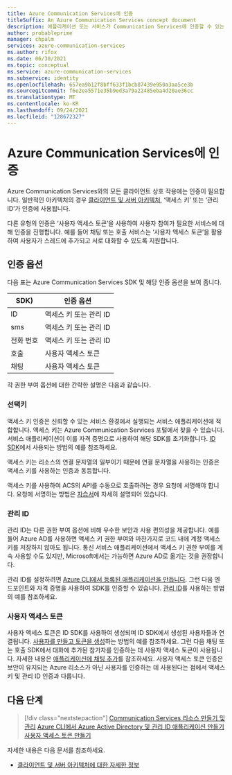 ```yaml
---
title: Azure Communication Services에 인증
titleSuffix: An Azure Communication Services concept document
description: 애플리케이션 또는 서비스가 Communication Services에 인증할 수 있는 다양한 방법에 대해 알아봅니다.
author: probableprime
manager: chpalm
services: azure-communication-services
ms.author: rifox
ms.date: 06/30/2021
ms.topic: conceptual
ms.service: azure-communication-services
ms.subservice: identity
ms.openlocfilehash: 657ea9b12f8bff633f1bcb87439e950a3aa5ce3b
ms.sourcegitcommit: f6e2ea5571e35b9ed3a79a22485eba4d20ae36cc
ms.translationtype: MT
ms.contentlocale: ko-KR
ms.lasthandoff: 09/24/2021
ms.locfileid: "128672327"
---
```

# <a name="authenticate-to-azure-communication-services"></a>Azure Communication Services에 인증

Azure Communication Services와의 모든 클라이언트 상호 작용에는 인증이 필요합니다. 일반적인 아키텍처의 경우 [클라이언트 및 서버 아키텍처](./client-and-server-architecture.md), ‘액세스 키’ 또는 ‘관리 ID’가 인증에 사용됩니다. 

다른 유형의 인증은 ‘사용자 액세스 토큰’을 사용하여 사용자 참여가 필요한 서비스에 대해 인증을 진행합니다. 예를 들어 채팅 또는 호출 서비스는 ‘사용자 액세스 토큰’을 활용하여 사용자가 스레드에 추가되고 서로 대화할 수 있도록 지원합니다.

## <a name="authentication-options"></a>인증 옵션

다음 표는 Azure Communication Services SDK 및 해당 인증 옵션을 보여 줍니다.

| SDK)    | 인증 옵션                               |
| ----------------- | ----------------------------------------------------|
| ID          | 액세스 키 또는 관리 ID                      |
| sms               | 액세스 키 또는 관리 ID                      |
| 전화 번호     | 액세스 키 또는 관리 ID                      |
| 호출           | 사용자 액세스 토큰                                   |
| 채팅              | 사용자 액세스 토큰                                   |

각 권한 부여 옵션에 대한 간략한 설명은 다음과 같습니다.

### <a name="access-key"></a>선택키

액세스 키 인증은 신뢰할 수 있는 서비스 환경에서 실행되는 서비스 애플리케이션에 적합합니다. 액세스 키는 Azure Communication Services 포털에서 찾을 수 있습니다. 서비스 애플리케이션이 이를 자격 증명으로 사용하여 해당 SDK를 초기화합니다. [ID SDK](../quickstarts/access-tokens.md)에서 사용되는 방법의 예를 참조하세요. 

액세스 키는 리소스의 연결 문자열의 일부이기 때문에 연결 문자열을 사용하는 인증은 액세스 키를 사용하는 인증과 동등합니다.

액세스 키를 사용하여 ACS의 API를 수동으로 호출하려는 경우 요청에 서명해야 합니다. 요청에 서명하는 방법은 [자습서](../tutorials/hmac-header-tutorial.md)에 자세히 설명되어 있습니다.

### <a name="managed-identity"></a>관리 ID

관리 ID는 다른 권한 부여 옵션에 비해 우수한 보안과 사용 편의성을 제공합니다. 예를 들어 Azure AD를 사용하면 액세스 키 권한 부여와 마찬가지로 코드 내에 계정 액세스 키를 저장하지 않아도 됩니다. 통신 서비스 애플리케이션에서 액세스 키 권한 부여를 계속 사용할 수도 있지만, Microsoft에서는 가능하면 Azure AD로 옮기는 것을 권장합니다. 

관리 ID를 설정하려면 [Azure CLI에서 등록된 애플리케이션을 만듭니다](../quickstarts/identity/service-principal-from-cli.md). 그런 다음 엔드포인트와 자격 증명을 사용하여 SDK를 인증할 수 있습니다. [관리 ID](../quickstarts/identity/service-principal.md)를 사용하는 방법의 예를 참조하세요.

### <a name="user-access-tokens"></a>사용자 액세스 토큰

사용자 액세스 토큰은 ID SDK를 사용하여 생성되며 ID SDK에서 생성된 사용자들과 연결됩니다. [사용자를 만들고 토큰을 생성](../quickstarts/access-tokens.md)하는 방법의 예를 참조하세요. 그런 다음 채팅 또는 호출 SDK에서 대화에 추가된 참가자를 인증하는 데 사용자 액세스 토큰이 사용됩니다. 자세한 내용은 [애플리케이션에 채팅 추가](../quickstarts/chat/get-started.md)를 참조하세요. 사용자 액세스 토큰 인증은 보안이 유지되는 Azure 리소스가 아닌 사용자를 인증하는 데 사용된다는 점에서 액세스 키 및 관리 ID 인증과 다릅니다.

## <a name="next-steps"></a>다음 단계

> [!div class="nextstepaction"]
> [Communication Services 리소스 만들기 및 관리](../quickstarts/create-communication-resource.md)
> [Azure CLI에서 Azure Active Directory 및 관리 ID 애플리케이션 만들기](../quickstarts/identity/service-principal-from-cli.md)
> [사용자 액세스 토큰 만들기](../quickstarts/access-tokens.md)

자세한 내용은 다음 문서를 참조하세요.
- [클라이언트 및 서버 아키텍처에 대한 자세한 정보](../concepts/client-and-server-architecture.md)
